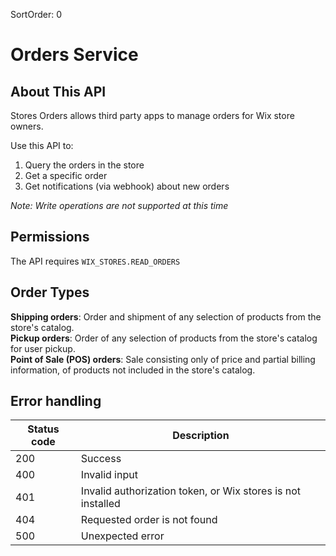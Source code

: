 SortOrder: 0
# Orders Service

## About This API

Stores Orders allows third party apps to manage orders for Wix store owners.

Use this API to:
1. Query the orders in the store
2. Get a specific order
3. Get notifications (via webhook) about new orders

*Note: Write operations are not supported at this time*

## Permissions

The API requires `WIX_STORES.READ_ORDERS`

## Order Types

**Shipping orders**: Order and shipment of any selection of products from the store's catalog.  
**Pickup orders**: Order of any selection of products from the store's catalog for user pickup.  
**Point of Sale (POS) orders**: Sale consisting only of price and partial billing information, of products not included in the store's catalog.


## Error handling
| Status code | Description |
| --- | --- |
| 200 |Success|
| 400 |Invalid input|
| 401 |Invalid authorization token, or Wix stores is not installed|
| 404 |Requested order is not found|
| 500 |Unexpected error|

